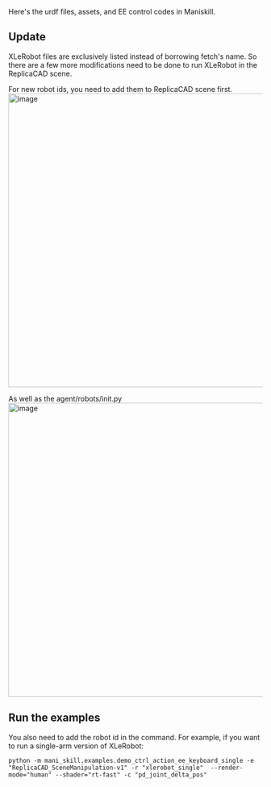 Here's the urdf files, assets, and EE control codes in Maniskill.

## Update

XLeRobot files are exclusively listed instead of borrowing fetch's name. So there are a few more modifications need to be done to run XLeRobot in the ReplicaCAD scene.

For new robot ids, you need to add them to ReplicaCAD scene first.
<img width="798" height="583" alt="image" src="https://github.com/user-attachments/assets/b5a6832b-73bf-489e-9a71-fd0fb13146a3" />

As well as the agent/robots/init.py
<img width="798" height="583" alt="image" src="https://github.com/user-attachments/assets/89c8fd71-2306-4963-8717-257795d8f8f1" />


## Run the examples

You also need to add the robot id in the command. For example, if you want to run a single-arm version of XLeRobot:

```
python -m mani_skill.examples.demo_ctrl_action_ee_keyboard_single -e "ReplicaCAD_SceneManipulation-v1" -r "xlerobot_single"  --render-mode="human" --shader="rt-fast" -c "pd_joint_delta_pos"
```
